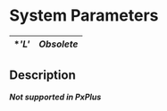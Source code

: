 # System Parameters

**'*L'** |  **_Obsolete_**  
---|---  
  
##  Description

**_Not supported in PxPlus_**
